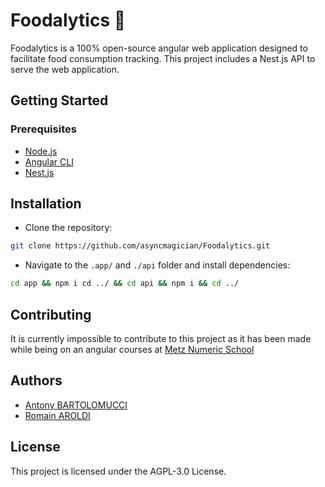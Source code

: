 # Foodalytics 🥦

Foodalytics is a 100% open-source angular web application designed to facilitate food consumption tracking. This project includes a Nest.js API to serve the web application. 

## Getting Started
###  Prerequisites
- [Node.js](https://nodejs.org/en)
- [Angular CLI](https://angular.io/cli)
- [Nest.js](https://nestjs.com/nos)

## Installation
- Clone the repository:
```bash
git clone https://github.com/asyncmagician/Foodalytics.git
```

- Navigate to the `.app/` and `./api` folder and install dependencies:
```bash
cd app && npm i cd ../ && cd api && npm i && cd ../
```

## Contributing
It is currently impossible to contribute to this project as it has been made while being on an angular courses at [Metz Numeric School](https://metznumericschool.fr) 

## Authors
- [Antony BARTOLOMUCCI](https://github.com/asyncmagician)
- [Romain AROLDI](https://github.com/RomainAROLDI)

## License
This project is licensed under the AGPL-3.0 License.